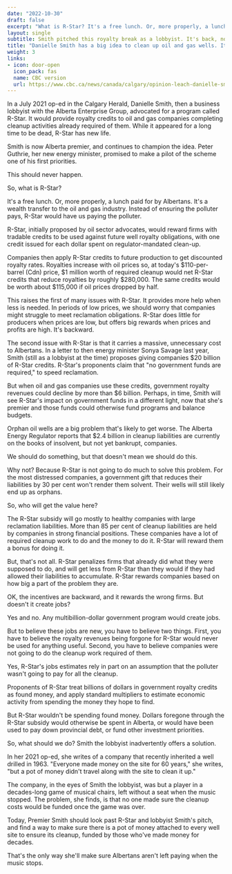 ```yaml
---
date: "2022-10-30"
draft: false
excerpt: "What is R-Star? It's a free lunch. Or, more properly, a lunch paid for by Albertans. It's a wealth transfer to the oil and gas industry. Instead of ensuring the polluter pays, R-Star would have us paying the polluter."
layout: single
subtitle: Smith pitched this royalty break as a lobbyist. It's back, now that she's premier
title: "Danielle Smith has a big idea to clean up oil and gas wells. It's all kinds of messy"
weight: 3
links:
- icon: door-open
  icon_pack: fas
  name: CBC version
  url: https://www.cbc.ca/news/canada/calgary/opinion-leach-danielle-smith-r-star-orphan-wells-oil-gas-1.6633643
---
```

In a July 2021 op-ed in the Calgary Herald, Danielle Smith, then a business lobbyist with the Alberta Enterprise Group, advocated for a program called R-Star. It would provide royalty credits to oil and gas companies completing cleanup activities already required of them.
While it appeared for a long time to be dead, R-Star has new life.

Smith is now Alberta premier, and continues to champion the idea. Peter Guthrie, her new energy minister, promised to make a pilot of the scheme one of his first priorities.

This should never happen.

So, what is R-Star?

It's a free lunch. Or, more properly, a lunch paid for by Albertans. It's a wealth transfer to the oil and gas industry. Instead of ensuring the polluter pays, R-Star would have us paying the polluter.

R-Star, initially proposed by oil sector advocates, would reward firms with tradable credits to be used against future well royalty obligations, with one credit issued for each dollar spent on regulator-mandated clean-up.

Companies then apply R-Star credits to future production to get discounted royalty rates. Royalties increase with oil prices so, at today's \$110-per-barrel (Cdn) price, \$1 million worth of required cleanup would net R-Star credits that reduce royalties by roughly \$280,000. The same credits would be worth about \$115,000 if oil prices dropped by half.

This raises the first of many issues with R-Star. It provides more help when less is needed.
In periods of low prices, we should worry that companies might struggle to meet reclamation obligations. R-Star does little for producers when prices are low, but offers big rewards when prices and profits are high. It's backward.

The second issue with R-Star is that it carries a massive, unnecessary cost to Albertans.
In a letter to then energy minister Sonya Savage last year, Smith (still as a lobbyist at the time) proposes giving companies \$20 billion of R-Star credits. R-Star's proponents claim that "no government funds are required," to speed reclamation.

But when oil and gas companies use these credits, government royalty revenues could decline by more than \$6 billion. Perhaps, in time, Smith will see R-Star's impact on government funds in a different light, now that she's premier and those funds could otherwise fund programs and balance budgets.

Orphan oil wells are a big problem that's likely to get worse. The Alberta Energy Regulator reports that \$2.4 billion in cleanup liabilities are currently on the books of insolvent, but not yet bankrupt, companies.

We should do something, but that doesn't mean we should do this.

Why not? Because R-Star is not going to do much to solve this problem. For the most distressed companies, a government gift that reduces their liabilities by 30 per cent won't render them solvent. Their wells will still likely end up as orphans.

So, who will get the value here?

The R-Star subsidy will go mostly to healthy companies with large reclamation liabilities. More than 85 per cent of cleanup liabilities are held by companies in strong financial positions. These companies have a lot of required cleanup work to do and the money to do it. R-Star will reward them a bonus for doing it.

But, that's not all. R-Star penalizes firms that already did what they were supposed to do, and will get less from R-Star than they would if they had allowed their liabilities to accumulate.
R-Star rewards companies based on how big a part of the problem they are.

OK, the incentives are backward, and it rewards the wrong firms. But doesn't it create jobs?

Yes and no. Any multibillion-dollar government program would create jobs.

But to believe these jobs are new, you have to believe two things. First, you have to believe the royalty revenues being forgone for R-Star would never be used for anything useful. Second, you have to believe companies were not going to do the cleanup work required of them.

Yes, R-Star's jobs estimates rely in part on an assumption that the polluter wasn't going to pay for all the cleanup.

Proponents of R-Star treat billions of dollars in government royalty credits as found money, and apply standard multipliers to estimate economic activity from spending the money they hope to find.

But R-Star wouldn't be spending found money. Dollars foregone through the R-Star subsidy would otherwise be spent in Alberta, or would have been used to pay down provincial debt, or fund other investment priorities.

So, what should we do? Smith the lobbyist inadvertently offers a solution.

In her 2021 op-ed, she writes of a company that recently inherited a well drilled in 1963. "Everyone made money on the site for 60 years," she writes, "but a pot of money didn't travel along with the site to clean it up."

The company, in the eyes of Smith the lobbyist, was but a player in a decades-long game of musical chairs, left without a seat when the music stopped. The problem, she finds, is that no one made sure the cleanup costs would be funded once the game was over.

Today, Premier Smith should look past R-Star and lobbyist Smith's pitch, and find a way to make sure there is a pot of money attached to every well site to ensure its cleanup, funded by those who've made money for decades.

That's the only way she'll make sure Albertans aren't left paying when the music stops.
